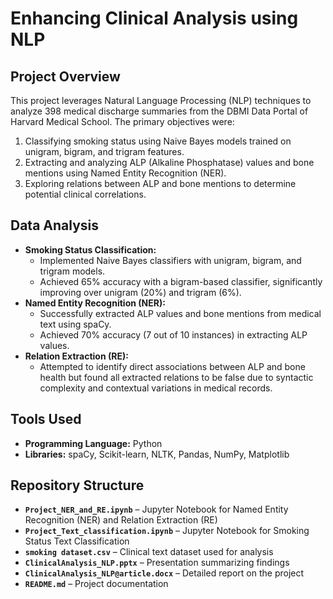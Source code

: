 # Enhancing Clinical Analysis using NLP

## Project Overview  
This project leverages Natural Language Processing (NLP) techniques to analyze 398 medical discharge summaries from the DBMI Data Portal of Harvard Medical School. 
The primary objectives were:  
1. Classifying smoking status using Naive Bayes models trained on unigram, bigram, and trigram features.  
2. Extracting and analyzing ALP (Alkaline Phosphatase) values and bone mentions using Named Entity Recognition (NER).  
3. Exploring relations between ALP and bone mentions to determine potential clinical correlations.  

## Data Analysis 
- **Smoking Status Classification:**  
  - Implemented Naive Bayes classifiers with unigram, bigram, and trigram models.  
  - Achieved 65% accuracy with a bigram-based classifier, significantly improving over unigram (20%) and trigram (6%).  
- **Named Entity Recognition (NER):**  
  - Successfully extracted ALP values and bone mentions from medical text using spaCy.  
  - Achieved 70% accuracy (7 out of 10 instances) in extracting ALP values. 
- **Relation Extraction (RE):**  
  - Attempted to identify direct associations between ALP and bone health but found all extracted relations to be false due to syntactic complexity and contextual variations in medical records.   
 
## Tools Used  
- **Programming Language:** Python  
- **Libraries:** spaCy, Scikit-learn, NLTK, Pandas, NumPy, Matplotlib

## Repository Structure  
- **`Project_NER_and_RE.ipynb`** – Jupyter Notebook for Named Entity Recognition (NER) and Relation Extraction (RE)  
- **`Project_Text_classification.ipynb`** – Jupyter Notebook for Smoking Status Text Classification  
- **`smoking dataset.csv`** – Clinical text dataset used for analysis  
- **`ClinicalAnalysis_NLP.pptx`** – Presentation summarizing findings  
- **`ClinicalAnalysis_NLP@article.docx`** – Detailed report on the project  
- **`README.md`** – Project documentation

##   

